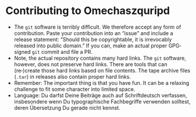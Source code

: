 # Contributing to Omechaszquripd ###############################################

* The `git` software is terribly difficult.
  We therefore accept any form of contribution.
  Paste your contribution into an “issue” and include a release statement:
  “Should this be copyrightable, it is irrevocably released into public domain.”
  If you can, make an actual proper GPG‐signed `git` commit and file a PR.
* Note, the actual repository contains many hard links.
  The `git` software, however, does not preserve hard links.
  There are tools that can (re‑)create those hard links based on file contents.
  The tape archive files (`.tar`) in releases also contain proper hard links.
* Remember:
  The important thing is that you have fun.
  It can be a relaxing challenge to fit some character into limited space.
* Language:
  Du darfst Deine Beiträge auch auf Schriftdeutsch verfassen,
  insbesondere wenn Du typographische Fachbegriffe verwenden solltest,
  deren Übersetzung Du gerade nicht kennst.


[//]: # ( vim: set filetype=markdown textwidth=80 tabstop=2 noexpandtab: )
